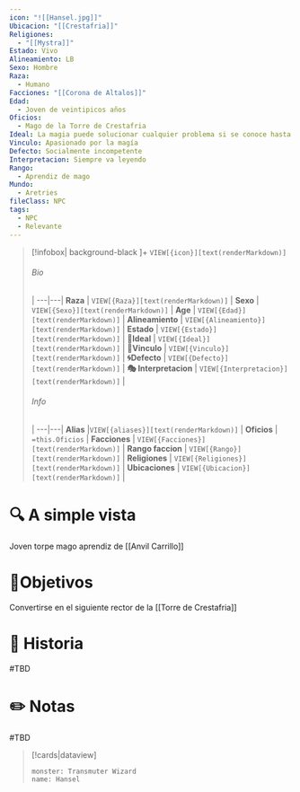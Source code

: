 ```yaml
---
icon: "![[Hansel.jpg]]"
Ubicacion: "[[Crestafria]]"
Religiones:
  - "[[Mystra]]"
Estado: Vivo
Alineamiento: LB
Sexo: Hombre
Raza:
  - Humano
Facciones: "[[Corona de Altalos]]"
Edad:
  - Joven de veintipicos años
Oficios:
  - Mago de la Torre de Crestafria
Ideal: La magia puede solucionar cualquier problema si se conoce hasta lo mas profundo
Vinculo: Apasionado por la magía
Defecto: Socialmente incompetente
Interpretacion: Siempre va leyendo
Rango:
  - Aprendiz de mago
Mundo:
  - Aretries
fileClass: NPC
tags:
  - NPC
  - Relevante
---
```



> [!infobox| background-black ]+
`VIEW[{icon}][text(renderMarkdown)]`
> ###### Bio
>  |
> ---|---|
> **Raza** | `VIEW[{Raza}][text(renderMarkdown)]` |
> **Sexo** | `VIEW[{Sexo}][text(renderMarkdown)]` |
> **Age** | `VIEW[{Edad}][text(renderMarkdown)]` |
> **Alineamiento** | `VIEW[{Alineamiento}][text(renderMarkdown)]` |
> **Estado** | `VIEW[{Estado}][text(renderMarkdown)]` |
>  **💭Ideal** | `VIEW[{Ideal}][text(renderMarkdown)]` |
>  **🔗Vinculo** | `VIEW[{Vinculo}][text(renderMarkdown)]` |
>  **🌀Defecto** | `VIEW[{Defecto}][text(renderMarkdown)]` |
>  **🎭 Interpretacion** | `VIEW[{Interpretacion}][text(renderMarkdown)]` |
> ###### Info
>  |
> ---|---|
> **Alias** |`VIEW[{aliases}][text(renderMarkdown)]` |
> **Oficios** | `=this.Oficios` |
> **Facciones** | `VIEW[{Facciones}][text(renderMarkdown)]` |
> **Rango faccion** |  `VIEW[{Rango}][text(renderMarkdown)]` |
> **Religiones** | `VIEW[{Religiones}][text(renderMarkdown)]` |
> **Ubicaciones** | `VIEW[{Ubicacion}][text(renderMarkdown)]` |

# 🔍 A simple vista

Joven torpe mago aprendiz de [[Anvil Carrillo]]

# 🎯Objetivos

Convertirse en el siguiente rector de la [[Torre de Crestafria]]

# 📜 Historia

#TBD
# ✏️ Notas

#TBD

> [!cards|dataview] 
> ```statblock
>monster: Transmuter Wizard
>name: Hansel
> ```